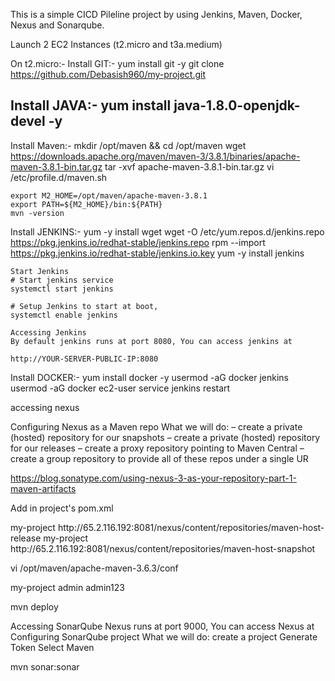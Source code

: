 This is a simple CICD Pileline project by using Jenkins, Maven, Docker, Nexus and Sonarqube.

Launch 2 EC2 Instances (t2.micro and t3a.medium)

On t2.micro:-
Install GIT:- yum install git -y
	git clone https://github.com/Debasish960/my-project.git

Install JAVA:- yum install java-1.8.0-openjdk-devel -y
---------------------------------------------------


Install Maven:-
	mkdir /opt/maven && cd /opt/maven
	wget https://downloads.apache.org/maven/maven-3/3.8.1/binaries/apache-maven-3.8.1-bin.tar.gz
	tar -xvf apache-maven-3.8.1-bin.tar.gz
	vi /etc/profile.d/maven.sh

	export M2_HOME=/opt/maven/apache-maven-3.8.1
	export PATH=${M2_HOME}/bin:${PATH}
	mvn -version
  
  
  
  Install JENKINS:-
	yum -y install wget
	wget -O /etc/yum.repos.d/jenkins.repo https://pkg.jenkins.io/redhat-stable/jenkins.repo
	rpm --import https://pkg.jenkins.io/redhat-stable/jenkins.io.key
	yum -y install jenkins

	Start Jenkins
	# Start jenkins service
	systemctl start jenkins

	# Setup Jenkins to start at boot,
	systemctl enable jenkins

	Accessing Jenkins
	By default jenkins runs at port 8080, You can access jenkins at

	http://YOUR-SERVER-PUBLIC-IP:8080
  
  
  
  Install DOCKER:-
	yum install docker -y
	usermod -aG docker jenkins
	usermod -aG docker ec2-user
	service jenkins restart
  
  
  accessing nexus
  
  Configuring Nexus as a Maven repo
What we will do:
– create a private (hosted) repository for our snapshots
– create a private (hosted) repository for our releases
– create a proxy repository pointing to Maven Central
– create a group repository to provide all of these repos under a single UR

https://blog.sonatype.com/using-nexus-3-as-your-repository-part-1-maven-artifacts

Add in project's pom.xml

  <distributionManagement>
    <repository>
      <id>my-project</id>
      <url>http://65.2.116.192:8081/nexus/content/repositories/maven-host-release</url>
    </repository>
    <snapshotRepository>
      <id>my-project</id>
      <url>http://65.2.116.192:8081/nexus/content/repositories/maven-host-snapshot</url>
    </snapshotRepository>
  </distributionManagement>

vi /opt/maven/apache-maven-3.6.3/conf

<server>
  <id>my-project</id>
  <username>admin</username>
  <password>admin123</password>
</server>

mvn deploy
 
  
  Accessing SonarQube
Nexus runs at port 9000, You can access Nexus at 
Configuring SonarQube project
What we will do:
 create a project
 Generate Token
 Select Maven 
 
 mvn sonar:sonar 

